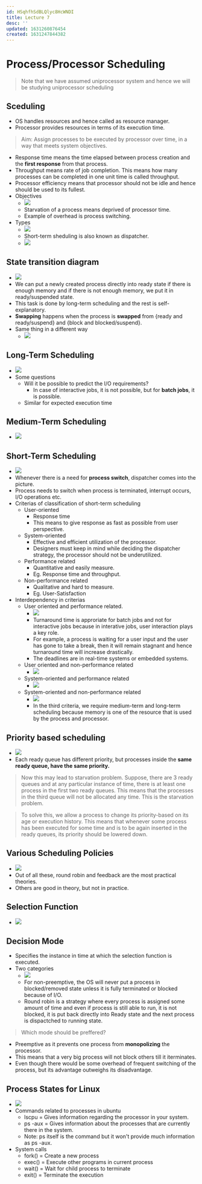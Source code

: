 ```yaml
---
id: HSqhfhSdBLQlyc8HcWNDI
title: Lecture 7
desc: ''
updated: 1631260876454
created: 1631247844382
---
```


# Process/Processor Scheduling

> Note that we have assumed uniprocessor system and hence we will be studying uniprocessor scheduling

## Sceduling
* OS handles resources and hence called as resource manager.
* Processor provides resources in terms of its execution time.
> Aim: Assign processes to be executed by processor over time, in a way that meets system objectives.

* Response time means the time elapsed between process creation and the **first response** from that process.
* Throughput means rate of job completion. This means how many processes can be completed in one unit time is called throughput.
* Processor efficiency means that processor should not be idle and hence should be used to its fullest.
* Objectives
    * ![](/assets/images/2021-09-10-10-00-58.png)
    * Starvation of a process means deprived of processor time.
    * Example of overhead is process switching.
* Types
    * ![](/assets/images/2021-09-10-10-03-11.png)
    * Short-term sheduling is also known as dispatcher.
    * ![](/assets/images/2021-09-10-10-04-24.png)

## State transition diagram
* ![](/assets/images/2021-09-10-10-05-29.png)
* We can put a newly created process directly into ready state if there is enough memory and if there is not enough memory, we put it in ready/suspended state.
* This task is done by long-term scheduling and the rest is self-explanatory.
* **Swapping** happens when the process is **swapped** from {ready and ready/suspend} and {block and blocked/suspend}.
* Same thing in a different way
    * ![](/assets/images/2021-09-10-10-13-06.png)

## Long-Term Scheduling
* ![](/assets/images/2021-09-10-10-13-29.png)
* Some questions
    * Will it be possible to predict the I/O requirements?
        * In case of interactive jobs, it is not possible, but for **batch jobs**, it is possible.
    * Similar for expected execution time

## Medium-Term Scheduling
* ![](/assets/images/2021-09-10-10-17-23.png)

## Short-Term Scheduling
* ![](/assets/images/2021-09-10-10-17-45.png)
* Whenever there is a need for **process switch**, dispatcher comes into the picture.
* Process needs to switch when process is terminated, interrupt occurs, I/O operations etc.
* Criterias of classification of short-term scheduling
    * User-oriented
        * Response time
        * This means to give response as fast as possible from user perspective.
    * System-oriented
        * Effective and efficient utilization of the processor.
        * Designers must keep in mind while deciding the dispatcher strategy, the processor should not be underutilized.
    * Performance related
        * Quantitative and easily measure.
        * Eg. Response time and throughput.
    * Non-performance related
        * Qualitative and hard to measure.
        * Eg. User-Satisfaction
* Interdependency in criterias
    * User oriented and performance related.
        * ![](/assets/images/2021-09-10-10-29-24.png)
        * Turnaround time is approriate for batch jobs and not for interactive jobs because in interative jobs, user interaction plays a key role. 
        * For example, a process is waiting for a user input and the user has gone to take a break, then it will remain stagnant and hence turnaround time will increase drastically.
        * The deadlines are in real-time systems or embedded systems.
    * User oriented and non-performance related
        * ![](/assets/images/2021-09-10-10-39-44.png)
    * System-oriented and performance related
        * ![](/assets/images/2021-09-10-10-40-58.png)
    * System-oriented and non-performance related
        * ![](/assets/images/2021-09-10-10-43-31.png)
        * In the third criteria, we require medium-term and long-term scheduling because memory is one of the resource that is used by the process and processor.

## Priority based scheduling
* ![](/assets/images/2021-09-10-10-45-56.png)
* Each ready queue has different priority, but processes inside the **same ready queue, have the same priority.**

> Now this may lead to starvation problem. Suppose, there are 3 ready queues and at any particular instance of time, there is at least one process in the first two ready queues. This means that the processes in the third queue will not be allocated any time. This is the starvation problem. 

> To solve this, we allow a process to change its priority-based on its age or execution history. This means that whenever some process has been executed for some time and is to be again inserted in the ready queues, its priority should be lowered down.

## Various Scheduling Policies
* ![](/assets/images/2021-09-10-10-55-01.png)
* Out of all these, round robin and feedback are the most practical theories.
* Others are good in theory, but not in practice.

## Selection Function
* ![](/assets/images/2021-09-10-10-56-15.png)

## Decision Mode
* Specifies the instance in time at which the selection function is executed.
* Two categories
    * ![](/assets/images/2021-09-10-11-00-20.png)
    * For non-preemptive, the OS will never put a process in blocked/removed state unless it is fully terminated or blocked because of I/O.
    * Round robin is a strategy where every process is assigned some amount of time and even if process is still able to run, it is not blocked, it is put back directly into Ready state and the next process is dispactched to running state.

> Which mode should be preffered?
* Preemptive as it prevents one process from **monopolizing** the processor.
* This means that a very big process will not block others till it iterminates.
* Even though there would be some overhead of frequent switching of the process, but its advantage outweighs its disadvantage.

## Process States for Linux
* ![](/assets/images/2021-09-10-13-24-18.png)
* Commands related to processes in ubuntu
    * lscpu = Gives information regarding the processor in your system.
    * ps -aux = Gives information about the processes that are currently there in the system.
    * Note: ps itself is the command but it won't provide much information as ps -aux.
* System calls
    * fork() = Create a new process
    * exec() = Execute other programs in current process
    * wait() = Wait for child process to terminate
    * exit() = Terminate the execution
